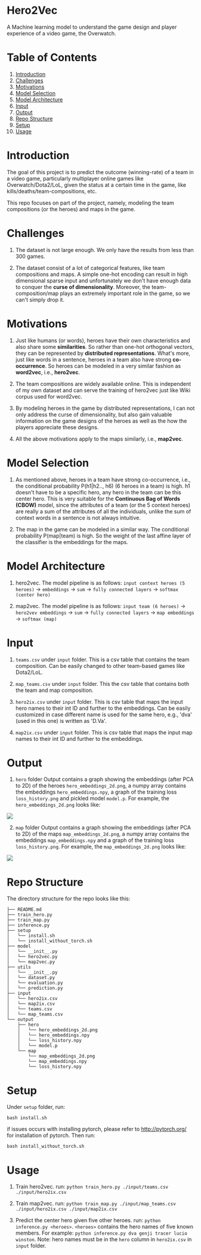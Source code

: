 # Hero2Vec
A Machine learning model to understand the game design and player experience of a video game, the Overwatch.

# Table of Contents
1. [Introduction](README.md#introduction)
2. [Challenges](README.md#challenges)
3. [Motivations](README.md#motivations)
4. [Model Selection](README.md#model-selection)
5. [Model Architecture](README.md#model-architecture)
6. [Input](README.md#input)
7. [Output](README.md#output)
8. [Repo Structure](README.md#repo-structure)
9. [Setup](README.md#setup)
10. [Usage](README.md#usage)

# Introduction

The goal of this project is to predict the outcome (winning-rate) of a team in a video game, particularly multiplayer online games like Overwatch/Dota2/LoL, given the status at a certain time in the game, like kills/deaths/team-compositions, etc.

This repo focuses on part of the project, namely, modeling the team compositions (or the heroes) and maps in the game.

# Challenges

1. The dataset is not large enough. We only have the results from less than 300 games.

2. The dataset consist of a lot of categorical features, like team compositions and maps. A simple one-hot encoding can result in high dimensional sparse input and unfortunately we don't have enough data to conquer the **curse of dimensionality**. Moreover, the team-composition/map plays an extremely important role in the game, so we can't simply drop it.

# Motivations

1. Just like humans (or words), heroes have their own characteristics and also share some **similarities**. So rather than one-hot orthogonal vectors, they can be represented by **distributed representations**. What's more, just like words in a sentence, heroes in a team also have strong **co-occurrence**. So heroes can be modeled in a very similar fashion as **word2vec**, i.e., **hero2vec**.

2. The team compositions are widely available online. This is independent of my own dataset and can serve the training of hero2vec just like Wiki corpus used for word2vec.

3. By modeling heroes in the game by distributed representations, I can not only address the curse of dimensionality, but also gain valuable information on the game designs of the heroes as well as the how the players appreciate these designs.

4. All the above motivations apply to the maps similarly, i.e., **map2vec**.

# Model Selection

1. As mentioned above, heroes in a team have strong co-occurrence, i.e., the conditional probability P(h1|h2.., h6) (6 heroes in a team) is high. h1 doesn't have to be a specific hero, any hero in the team can be this center hero. This is very suitable for the **Continuous Bag of Words (CBOW)** model, since the attributes of a team (or the 5 context heroes) are really a sum of the attributes of all the individuals, unlike the sum of context words in a sentence is not always intuitive.

2. The map in the game can be modeled in a similar way. The conditional probability P(map|team) is high. So the weight of the last affine layer of the classifier is the embeddings for the maps.

# Model Architecture

1. hero2vec. The model pipeline is as follows:
`input context heroes (5 heroes)` -> `embeddings` -> `sum` -> `fully connected layers` -> `softmax (center hero)`

2. map2vec. The model pipeline is as follows:
`input team (6 heroes)` -> `hero2vev embeddings` -> `sum` -> `fully connected layers` -> `map embeddings` -> `softmax (map)`

# Input

1. `teams.csv` under `input` folder. This is a csv table that contains the team composition. Can be easily changed to other team-based games like Dota2/LoL.

2. `map_teams.csv` under `input` folder. This the csv table that contains both the team and map composition.

3. `hero2ix.csv` under `input` folder. This is csv table that maps the input hero names to their int ID and further to the embeddings. Can be easily customized in case different name is used for the same hero, e.g., 'dva' (used in this one) is written as 'D.Va'.

4. `map2ix.csv` under `input` folder. This is csv table that maps the input map names to their int ID and further to the embeddings.

# Output

1. `hero` folder
Output contains a graph showing the embeddings (after PCA to 2D) of the heroes `hero_embeddings_2d.png`, a numpy array contains the embeddings `hero_embeddings.npy`, a graph of the training loss `loss_history.png` and pickled model `model.p`. For example, the `hero_embeddings_2d.png` looks like:

<img src="https://github.com/ybw9000/hero2vec/blob/master/output/hero/hero_embddings_2d.png" align="center">

2. `map` folder
Output contains a graph showing the embeddings (after PCA to 2D) of the maps `map_embeddings_2d.png`, a numpy array contains the embeddings `map_embeddings.npy` and a graph of the training loss `loss_history.png`. For example, the `map_embeddings_2d.png` looks like:

<img src="https://github.com/ybw9000/hero2vec/blob/master/output/map/map_embddings_2d.png" align="center">

# Repo Structure

The directory structure for the repo looks like this:

    ├── README.md
    ├── train_hero.py
    ├── train_map.py
    ├── inference.py
    ├── setup
    │   └── install.sh
    │   └── install_without_torch.sh
    ├── model
    │   └── __init__.py    
    │   └── hero2vec.py
    │   └── map2vec.py
    ├── utils
    │   └── __init__.py
    │   └── dataset.py
    │   └── evaluation.py
    │   └── prediction.py
    ├── input
    │   └── hero2ix.csv
    │   └── map2ix.csv
    │   └── teams.csv
    │   └── map_teams.csv
    └── output
        ├── hero
        │   └── hero_embeddings_2d.png
        │   └── hero_embeddings.npy
        │   └── loss_history.npy
        │   └── model.p
        └── map
            └── map_embeddings_2d.png
            └── map_embeddings.npy
            └── loss_history.npy
# Setup

Under `setup` folder, run:

`bash install.sh`

if issues occurs with installing pytorch, please refer to http://pytorch.org/ for installation of pytorch. Then run:

`bash install_without_torch.sh`

# Usage

1. Train hero2vec. run: `python train_hero.py ./input/teams.csv ./input/hero2ix.csv`

2. Train map2vec. run: `python train_map.py ./input/map_teams.csv ./input/hero2ix.csv ./input/map2ix.csv`

3. Predict the center hero given five other heroes. run: `python inference.py <heroes>`. `<heroes>` contains the hero names of five known members. For example: `python inference.py dva genji tracer lucio winston`. Note: hero names must be in the `hero` column in `hero2ix.csv` in `input` folder.
